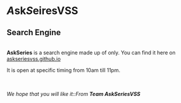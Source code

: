 <h1><b><i>A</i></b>sk<b><i>S</i></b>eiresVSS</h1>
<h2>Search Engine</h2> 
<br>
 <b>AskSeries</b> is a search engine made up of only. You can find it here on <a href="https://askseriesvss.github.io/">askseriesvss.github.io</a>
<p> It is open at specific timing from 10am till 11pm.<p>
 <br>
 <br>
 <i>We hope that you will like it::From <b>Team AskSeriesVSS</b> 

